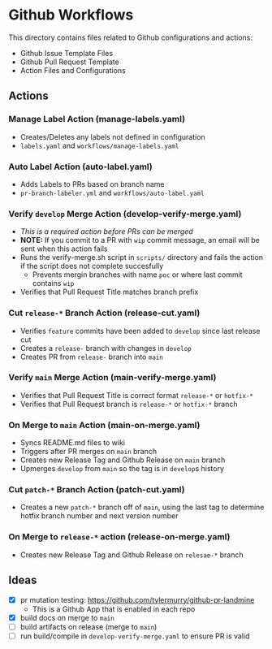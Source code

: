 # Github Workflows 

This directory contains files related to Github configurations and actions:
 
  - Github Issue Template Files
  - Github Pull Request Template
  - Action Files and Configurations

## Actions

  ### Manage Label Action (manage-labels.yaml)

  - Creates/Deletes any labels not defined in configuration
  - `labels.yaml` and `workflows/manage-labels.yaml`

  ### Auto Label Action (auto-label.yaml)

  - Adds Labels to PRs based on branch name
  - `pr-branch-labeler.yml` and `workflows/auto-label.yaml`

  ### Verify `develop` Merge Action (develop-verify-merge.yaml)

  - _This is a required action before PRs can be merged_
  - **NOTE:** If you commit to a PR with `wip` commit message, an email will be sent when this action fails
  - Runs the verify-merge.sh script in `scripts/` directory and fails the action if the script does not complete succesfully
    - Prevents mergin branches with name `poc` or where last commit contains `wip` 
  - Verifies that Pull Request Title matches branch prefix

  ### Cut `release-*` Branch Action (release-cut.yaml)
  - Verifies `feature` commits have been added to `develop` since last release cut
  - Creates a `release-` branch with changes in `develop`
  - Creates PR from `release-` branch into `main`

  ### Verify `main` Merge Action (main-verify-merge.yaml)
  - Verifies that Pull Request Title is correct format `release-*` or `hotfix-*`
  - Verifies that Pull Request branch is `release-*` or `hotfix-*` branch

  ### On Merge to `main` Action (main-on-merge.yaml)
  - Syncs README.md files to wiki
  - Triggers after PR merges on `main` branch
  - Creates new Release Tag and Github Release on `main` branch
  - Upmerges `develop` from `main` so the tag is in `develop`s history

  ### Cut `patch-*` Branch Action (patch-cut.yaml)
  - Creates a new `patch-*` branch off of `main`, using the last tag to determine hotfix branch number and next version number

  ### On Merge to `release-*` action (release-on-merge.yaml)
  - Creates new Release Tag and Github Release on `relesae-*` branch


## Ideas
  - [x] pr mutation testing: https://github.com/tylermurry/github-pr-landmine
    - This is a Github App that is enabled in each repo
  - [x] build docs on merge to `main`
  - [ ] build artifacts on release (merge to `main`)
  - [ ] run build/compile in `develop-verify-merge.yaml` to ensure PR is valid
